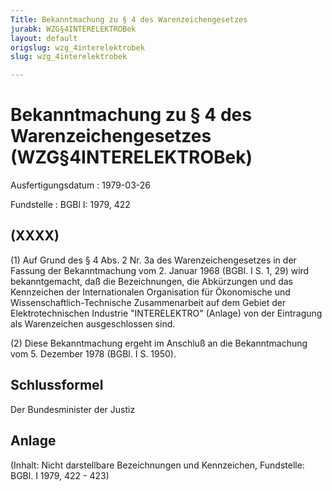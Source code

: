 ```yaml
---
Title: Bekanntmachung zu § 4 des Warenzeichengesetzes
jurabk: WZG§4INTERELEKTROBek
layout: default
origslug: wzg_4interelektrobek
slug: wzg_4interelektrobek

---
```


# Bekanntmachung zu § 4 des Warenzeichengesetzes (WZG§4INTERELEKTROBek)

Ausfertigungsdatum
:   1979-03-26

Fundstelle
:   BGBl I: 1979, 422

## (XXXX)

(1) Auf Grund des § 4 Abs. 2 Nr. 3a des Warenzeichengesetzes in der
Fassung der Bekanntmachung vom 2. Januar 1968 (BGBl. I S. 1, 29) wird
bekanntgemacht, daß die Bezeichnungen, die Abkürzungen und das
Kennzeichen der Internationalen Organisation für Ökonomische und
Wissenschaftlich-Technische Zusammenarbeit auf dem Gebiet der
Elektrotechnischen Industrie "INTERELEKTRO" (Anlage) von der
Eintragung als Warenzeichen ausgeschlossen sind.

(2) Diese Bekanntmachung ergeht im Anschluß an die Bekanntmachung vom
5\. Dezember 1978 (BGBl. I S. 1950).

## Schlussformel

Der Bundesminister der Justiz

## Anlage

(Inhalt: Nicht darstellbare Bezeichnungen und Kennzeichen,
Fundstelle: BGBl. I 1979, 422 - 423)

